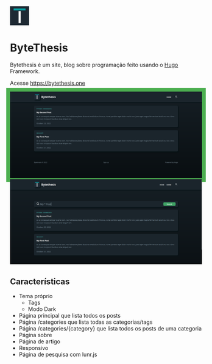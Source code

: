 <img src="themes/bytethesis/static/images/Bytethesis.png" style="width: 50px; height: 50px;">
</img>

# ByteThesis

Bytethesis é um site, blog sobre programação feito usando o <a href="https://github.com/gohugoio/hugo" target="_blank">Hugo</a> Framework.

Acesse https://bytethesis.one

<img src="Images/homepage.png" style="outline: #4CAF50 solid 10px;"></img>
<img src="Images/searchpage.png"></img>

## Características
- Tema próprio
  - Tags
  - Modo Dark
- Página principal que lista todos os posts
- Página /categories que lista todas as categorias/tags
- Página /categories/{category} que lista todos os posts de uma categoria
- Página sobre
- Página de artigo
- Responsivo
- Página de pesquisa com lunr.js

